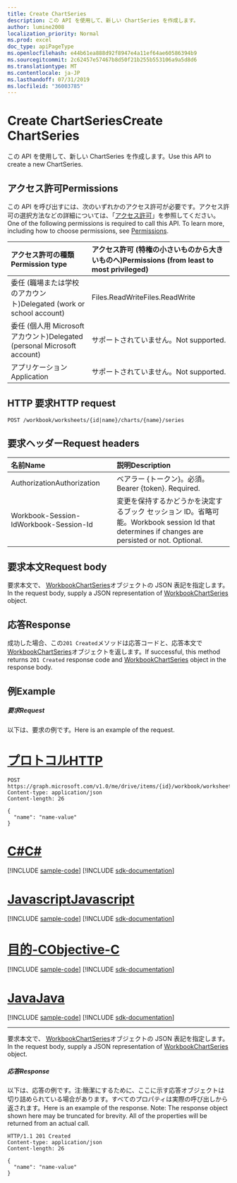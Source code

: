 ```yaml
---
title: Create ChartSeries
description: この API を使用して、新しい ChartSeries を作成します。
author: lumine2008
localization_priority: Normal
ms.prod: excel
doc_type: apiPageType
ms.openlocfilehash: e44b61ea888d92f8947e4a11ef64ae60586394b9
ms.sourcegitcommit: 2c62457e57467b8d50f21b255b553106a9a5d8d6
ms.translationtype: MT
ms.contentlocale: ja-JP
ms.lasthandoff: 07/31/2019
ms.locfileid: "36003785"
---
```

# <a name="create-chartseries"></a><span data-ttu-id="adaaf-103">Create ChartSeries</span><span class="sxs-lookup"><span data-stu-id="adaaf-103">Create ChartSeries</span></span>

<span data-ttu-id="adaaf-104">この API を使用して、新しい ChartSeries を作成します。</span><span class="sxs-lookup"><span data-stu-id="adaaf-104">Use this API to create a new ChartSeries.</span></span>
## <a name="permissions"></a><span data-ttu-id="adaaf-105">アクセス許可</span><span class="sxs-lookup"><span data-stu-id="adaaf-105">Permissions</span></span>
<span data-ttu-id="adaaf-p101">この API を呼び出すには、次のいずれかのアクセス許可が必要です。アクセス許可の選択方法などの詳細については、「[アクセス許可](/graph/permissions-reference)」を参照してください。</span><span class="sxs-lookup"><span data-stu-id="adaaf-p101">One of the following permissions is required to call this API. To learn more, including how to choose permissions, see [Permissions](/graph/permissions-reference).</span></span>

|<span data-ttu-id="adaaf-108">アクセス許可の種類</span><span class="sxs-lookup"><span data-stu-id="adaaf-108">Permission type</span></span>      | <span data-ttu-id="adaaf-109">アクセス許可 (特権の小さいものから大きいものへ)</span><span class="sxs-lookup"><span data-stu-id="adaaf-109">Permissions (from least to most privileged)</span></span>              |
|:--------------------|:---------------------------------------------------------|
|<span data-ttu-id="adaaf-110">委任 (職場または学校のアカウント)</span><span class="sxs-lookup"><span data-stu-id="adaaf-110">Delegated (work or school account)</span></span> | <span data-ttu-id="adaaf-111">Files.ReadWrite</span><span class="sxs-lookup"><span data-stu-id="adaaf-111">Files.ReadWrite</span></span>    |
|<span data-ttu-id="adaaf-112">委任 (個人用 Microsoft アカウント)</span><span class="sxs-lookup"><span data-stu-id="adaaf-112">Delegated (personal Microsoft account)</span></span> | <span data-ttu-id="adaaf-113">サポートされていません。</span><span class="sxs-lookup"><span data-stu-id="adaaf-113">Not supported.</span></span>    |
|<span data-ttu-id="adaaf-114">アプリケーション</span><span class="sxs-lookup"><span data-stu-id="adaaf-114">Application</span></span> | <span data-ttu-id="adaaf-115">サポートされていません。</span><span class="sxs-lookup"><span data-stu-id="adaaf-115">Not supported.</span></span> |

## <a name="http-request"></a><span data-ttu-id="adaaf-116">HTTP 要求</span><span class="sxs-lookup"><span data-stu-id="adaaf-116">HTTP request</span></span>
<!-- { "blockType": "ignored" } -->
```http
POST /workbook/worksheets/{id|name}/charts/{name}/series

```
## <a name="request-headers"></a><span data-ttu-id="adaaf-117">要求ヘッダー</span><span class="sxs-lookup"><span data-stu-id="adaaf-117">Request headers</span></span>
| <span data-ttu-id="adaaf-118">名前</span><span class="sxs-lookup"><span data-stu-id="adaaf-118">Name</span></span>       | <span data-ttu-id="adaaf-119">説明</span><span class="sxs-lookup"><span data-stu-id="adaaf-119">Description</span></span>|
|:---------------|:----------|
| <span data-ttu-id="adaaf-120">Authorization</span><span class="sxs-lookup"><span data-stu-id="adaaf-120">Authorization</span></span>  | <span data-ttu-id="adaaf-p102">ベアラー {トークン}。必須。</span><span class="sxs-lookup"><span data-stu-id="adaaf-p102">Bearer {token}. Required.</span></span> |
| <span data-ttu-id="adaaf-123">Workbook-Session-Id</span><span class="sxs-lookup"><span data-stu-id="adaaf-123">Workbook-Session-Id</span></span>  | <span data-ttu-id="adaaf-p103">変更を保持するかどうかを決定するブック セッション ID。省略可能。</span><span class="sxs-lookup"><span data-stu-id="adaaf-p103">Workbook session Id that determines if changes are persisted or not. Optional.</span></span>|

## <a name="request-body"></a><span data-ttu-id="adaaf-126">要求本文</span><span class="sxs-lookup"><span data-stu-id="adaaf-126">Request body</span></span>
<span data-ttu-id="adaaf-127">要求本文で、 [WorkbookChartSeries](../resources/chartseries.md)オブジェクトの JSON 表記を指定します。</span><span class="sxs-lookup"><span data-stu-id="adaaf-127">In the request body, supply a JSON representation of [WorkbookChartSeries](../resources/chartseries.md) object.</span></span>

## <a name="response"></a><span data-ttu-id="adaaf-128">応答</span><span class="sxs-lookup"><span data-stu-id="adaaf-128">Response</span></span>

<span data-ttu-id="adaaf-129">成功した場合、この`201 Created`メソッドは応答コードと、応答本文で[WorkbookChartSeries](../resources/chartseries.md)オブジェクトを返します。</span><span class="sxs-lookup"><span data-stu-id="adaaf-129">If successful, this method returns `201 Created` response code and [WorkbookChartSeries](../resources/chartseries.md) object in the response body.</span></span>

## <a name="example"></a><span data-ttu-id="adaaf-130">例</span><span class="sxs-lookup"><span data-stu-id="adaaf-130">Example</span></span>
##### <a name="request"></a><span data-ttu-id="adaaf-131">要求</span><span class="sxs-lookup"><span data-stu-id="adaaf-131">Request</span></span>
<span data-ttu-id="adaaf-132">以下は、要求の例です。</span><span class="sxs-lookup"><span data-stu-id="adaaf-132">Here is an example of the request.</span></span>

# <a name="httptabhttp"></a>[<span data-ttu-id="adaaf-133">プロトコル</span><span class="sxs-lookup"><span data-stu-id="adaaf-133">HTTP</span></span>](#tab/http)
<!-- {
  "blockType": "request",
  "name": "create_chartseries_from_chart"
}-->
```http
POST https://graph.microsoft.com/v1.0/me/drive/items/{id}/workbook/worksheets/{id|name}/charts/{name}/series
Content-type: application/json
Content-length: 26

{
  "name": "name-value"
}
```
# <a name="ctabcsharp"></a>[<span data-ttu-id="adaaf-134">C#</span><span class="sxs-lookup"><span data-stu-id="adaaf-134">C#</span></span>](#tab/csharp)
[!INCLUDE [sample-code](../includes/snippets/csharp/create-chartseries-from-chart-csharp-snippets.md)]
[!INCLUDE [sdk-documentation](../includes/snippets/snippets-sdk-documentation-link.md)]

# <a name="javascripttabjavascript"></a>[<span data-ttu-id="adaaf-135">Javascript</span><span class="sxs-lookup"><span data-stu-id="adaaf-135">Javascript</span></span>](#tab/javascript)
[!INCLUDE [sample-code](../includes/snippets/javascript/create-chartseries-from-chart-javascript-snippets.md)]
[!INCLUDE [sdk-documentation](../includes/snippets/snippets-sdk-documentation-link.md)]

# <a name="objective-ctabobjc"></a>[<span data-ttu-id="adaaf-136">目的-C</span><span class="sxs-lookup"><span data-stu-id="adaaf-136">Objective-C</span></span>](#tab/objc)
[!INCLUDE [sample-code](../includes/snippets/objc/create-chartseries-from-chart-objc-snippets.md)]
[!INCLUDE [sdk-documentation](../includes/snippets/snippets-sdk-documentation-link.md)]

# <a name="javatabjava"></a>[<span data-ttu-id="adaaf-137">Java</span><span class="sxs-lookup"><span data-stu-id="adaaf-137">Java</span></span>](#tab/java)
[!INCLUDE [sample-code](../includes/snippets/java/create-chartseries-from-chart-java-snippets.md)]
[!INCLUDE [sdk-documentation](../includes/snippets/snippets-sdk-documentation-link.md)]

---

<span data-ttu-id="adaaf-138">要求本文で、 [WorkbookChartSeries](../resources/chartseries.md)オブジェクトの JSON 表記を指定します。</span><span class="sxs-lookup"><span data-stu-id="adaaf-138">In the request body, supply a JSON representation of [WorkbookChartSeries](../resources/chartseries.md) object.</span></span>
##### <a name="response"></a><span data-ttu-id="adaaf-139">応答</span><span class="sxs-lookup"><span data-stu-id="adaaf-139">Response</span></span>
<span data-ttu-id="adaaf-p104">以下は、応答の例です。注:簡潔にするために、ここに示す応答オブジェクトは切り詰められている場合があります。すべてのプロパティは実際の呼び出しから返されます。</span><span class="sxs-lookup"><span data-stu-id="adaaf-p104">Here is an example of the response. Note: The response object shown here may be truncated for brevity. All of the properties will be returned from an actual call.</span></span>
<!-- {
  "blockType": "response",
  "truncated": true,
  "@odata.type": "microsoft.graph.workbookChartSeries"
} -->
```http
HTTP/1.1 201 Created
Content-type: application/json
Content-length: 26

{
  "name": "name-value"
}
```

<!-- uuid: 8fcb5dbc-d5aa-4681-8e31-b001d5168d79
2015-10-25 14:57:30 UTC -->
<!-- {
  "type": "#page.annotation",
  "description": "Create ChartSeries",
  "keywords": "",
  "section": "documentation",
  "tocPath": "",
  "suppressions": [
  ]
}-->
